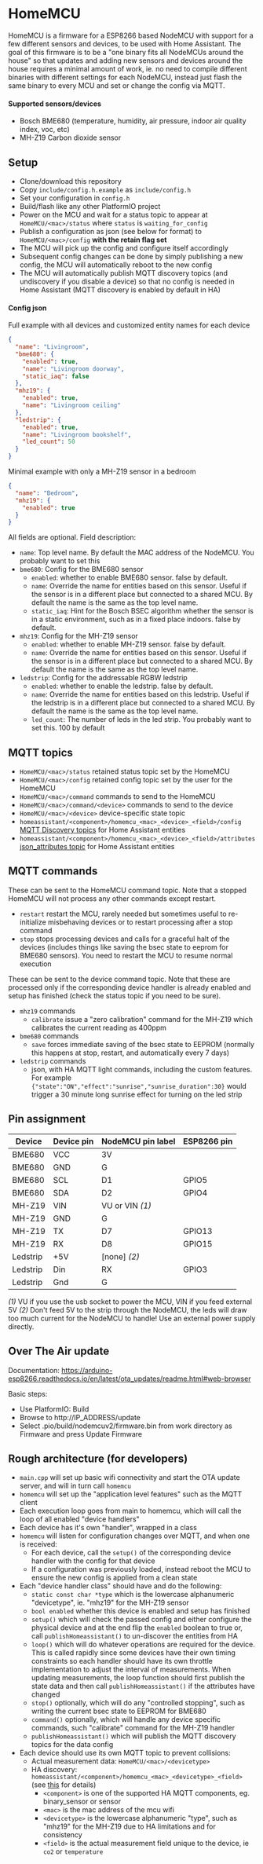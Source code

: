 # HomeMCU

HomeMCU is a firmware for a ESP8266 based NodeMCU with support for a few different sensors and devices, to be used with Home Assistant. The goal of this firmware is to be a "one binary fits all NodeMCUs around the house" so that updates and adding new sensors and devices around the house requires a minimal amount of work, ie. no need to compile different binaries with different settings for each NodeMCU, instead just flash the same binary to every MCU and set or change the config via MQTT.

#### Supported sensors/devices

- Bosch BME680 (temperature, humidity, air pressure, indoor air quality index, voc, etc)
- MH-Z19 Carbon dioxide sensor

## Setup

- Clone/download this repository
- Copy `include/config.h.example` as `include/config.h`
- Set your configuration in `config.h`
- Build/flash like any other PlatformIO project
- Power on the MCU and wait for a status topic to appear at `HomeMCU/<mac>/status` where `status` is `waiting_for_config`
- Publish a configuration as json (see below for format) to `HomeMCU/<mac>/config` **with the retain flag set**
- The MCU will pick up the config and configure itself accordingly
- Subsequent config changes can be done by simply publishing a new config, the MCU will automatically reboot to the new config
- The MCU will automatically publish MQTT discovery topics (and undiscovery if you disable a device) so that no config is needed in Home Assistant (MQTT discovery is enabled by default in HA)

#### Config json

Full example with all devices and customized entity names for each device

```json
{
  "name": "Livingroom",
  "bme680": {
    "enabled": true,
    "name": "Livingroom doorway",
    "static_iaq": false
  },
  "mhz19": {
    "enabled": true,
    "name": "Livingroom ceiling"
  },
  "ledstrip": {
    "enabled": true,
    "name": "Livingroom bookshelf",
    "led_count": 50
  }
}
```

Minimal example with only a MH-Z19 sensor in a bedroom

```json
{
  "name": "Bedroom",
  "mhz19": {
    "enabled": true
  }
}
```

All fields are optional. Field description:

- `name`: Top level name. By default the MAC address of the NodeMCU. You probably want to set this
- `bme680`: Config for the BME680 sensor
  - `enabled`: whether to enable BME680 sensor. false by default.
  - `name`: Override the name for entities based on this sensor. Useful if the sensor is in a different place but connected to a shared MCU. By default the name is the same as the top level name.
  - `static_iaq`: Hint for the Bosch BSEC algorithm whether the sensor is in a static environment, such as in a fixed place indoors. false by default.
- `mhz19`: Config for the MH-Z19 sensor
  - `enabled`: whether to enable MH-Z19 sensor. false by default.
  - `name`: Override the name for entities based on this sensor. Useful if the sensor is in a different place but connected to a shared MCU. By default the name is the same as the top level name.
- `ledstrip`: Config for the addressable RGBW ledstrip
  - `enabled`: whether to enable the ledstrip. false by default.
  - `name`: Override the name for entities based on this ledstrip. Useful if the ledstrip is in a different place but connected to a shared MCU. By default the name is the same as the top level name.
  - `led_count`: The number of leds in the led strip. You probably want to set this. 100 by default

## MQTT topics

- `HomeMCU/<mac>/status` retained status topic set by the HomeMCU
- `HomeMCU/<mac>/config` retained config topic set by the user for the HomeMCU
- `HomeMCU/<mac>/command` commands to send to the HomeMCU
- `HomeMCU/<mac>/command/<device>` commands to send to the device
- `HomeMCU/<mac>/<device>` device-specific state topic
- `homeassistant/<component>/homemcu_<mac>_<device>_<field>/config` [MQTT Discovery topics](https://www.home-assistant.io/docs/mqtt/discovery/) for Home Assistant entities
- `homeassistant/<component>/homemcu_<mac>_<device>_<field>/attributes` [json_attributes topic](https://www.home-assistant.io/integrations/sensor.mqtt/#json_attributes_topic) for Home Assistant entities

## MQTT commands

These can be sent to the HomeMCU command topic. Note that a stopped HomeMCU will not process any other commands except restart.

- `restart` restart the MCU, rarely needed but sometimes useful to re-initialize misbehaving devices or to restart processing after a stop command
- `stop` stops processing devices and calls for a graceful halt of the devices (includes things like saving the bsec state to eeprom for BME680 sensors). You need to restart the MCU to resume normal execution

These can be sent to the device command topic. Note that these are processed only if the corresponding device handler is already enabled and setup has finished (check the status topic if you need to be sure).

- `mhz19` commands
  - `calibrate` issue a "zero calibration" command for the MH-Z19 which calibrates the current reading as 400ppm
- `bme680` commands
  - `save` forces immediate saving of the bsec state to EEPROM (normally this happens at stop, restart, and automatically every 7 days)
- `ledstrip` commands
  - json, with HA MQTT light commands, including the custom features. For example `{"state":"ON","effect":"sunrise","sunrise_duration":30}` would trigger a 30 minute long sunrise effect for turning on the led strip

## Pin assignment

| Device   | Device pin | NodeMCU pin label | ESP8266 pin |
| -------- | ---------- | ----------------- | ----------- |
| BME680   | VCC        | 3V                |             |
| BME680   | GND        | G                 |             |
| BME680   | SCL        | D1                | GPIO5       |
| BME680   | SDA        | D2                | GPIO4       |
| MH-Z19   | VIN        | VU or VIN _(1)_   |             |
| MH-Z19   | GND        | G                 |             |
| MH-Z19   | TX         | D7                | GPIO13      |
| MH-Z19   | RX         | D8                | GPIO15      |
| Ledstrip | +5V        | [none] _(2)_      |             |
| Ledstrip | Din        | RX                | GPIO3       |
| Ledstrip | Gnd        | G                 |             |

_(1)_ VU if you use the usb socket to power the MCU, VIN if you feed external 5V
_(2)_ Don't feed 5V to the strip through the NodeMCU, the leds will draw too much current for the NodeMCU to handle! Use an external power supply directly.

## Over The Air update

Documentation: https://arduino-esp8266.readthedocs.io/en/latest/ota_updates/readme.html#web-browser

Basic steps:

- Use PlatformIO: Build
- Browse to http://IP_ADDRESS/update
- Select .pio/build/nodemcuv2/firmware.bin from work directory as Firmware and press Update Firmware

## Rough architecture (for developers)

- `main.cpp` will set up basic wifi connectivity and start the OTA update server, and will in turn call `homemcu`
- `homemcu` will set up the "application level features" such as the MQTT client
- Each execution loop goes from main to homemcu, which will call the loop of all enabled "device handlers"
- Each device has it's own "handler", wrapped in a class
- `homemcu` will listen for configuration changes over MQTT, and when one is received:
  - For each device, call the `setup()` of the corresponding device handler with the config for that device
  - If a configuration was previously loaded, instead reboot the MCU to ensure the new config is applied from a clean state
- Each "device handler class" should have and do the following:
  - `static const char *type` which is the lowercase alphanumeric "devicetype", ie. "mhz19" for the MH-Z19 sensor
  - `bool enabled` whether this device is enabled and setup has finished
  - `setup()` which will check the passed config and either configure the physical device and at the end flip the `enabled` boolean to true or, call `publishHomeassistant()` to un-discover the entities from HA
  - `loop()` which will do whatever operations are required for the device. This is called rapidly since some devices have their own timing constraints so each handler should have its own throttle implementation to adjust the interval of measurements. When updating measurements, the loop function should first publish the state data and then call `publishHomeassistant()` if the attributes have changed
  - `stop()` optionally, which will do any "controlled stopping", such as writing the current bsec state to EEPROM for BME680
  - `command()` optionally, which will handle any device specific commands, such "calibrate" command for the MH-Z19 handler
  - `publishHomeassistant()` which will publish the MQTT discovery topics for the data config
- Each device should use its own MQTT topic to prevent collisions:
  - Actual measurement data: `HomeMCU/<mac>/<devicetype>`
  - HA discovery: `homeassistant/<component>/homemcu_<mac>_<devicetype>_<field>` (see [this](https://www.home-assistant.io/docs/mqtt/discovery/) for details)
    - `<component>` is one of the supported HA MQTT components, eg. binary_sensor or sensor
    - `<mac>` is the mac address of the mcu wifi
    - `<devicetype>` is the lowercase alphanumeric "type", such as "mhz19" for the MH-Z19 due to HA limitations and for consistency
    - `<field>` is the actual measurement field unique to the device, ie `co2` or `temperature`
